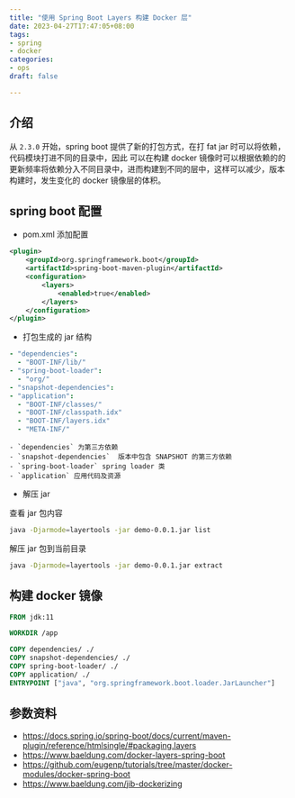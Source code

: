 ```yaml
---
title: "使用 Spring Boot Layers 构建 Docker 层"
date: 2023-04-27T17:47:05+08:00
tags:
- spring
- docker
categories:
- ops
draft: false

---
```

## 介绍

从 `2.3.0` 开始，spring boot 提供了新的打包方式，在打 fat jar 时可以将依赖，代码模块打进不同的目录中，因此
可以在构建 docker 镜像时可以根据依赖的的更新频率将依赖分入不同目录中，进而构建到不同的层中，这样可以减少，版本
构建时，发生变化的 docker 镜像层的体积。

## spring boot 配置

- pom.xml 添加配置

```xml
<plugin>
    <groupId>org.springframework.boot</groupId>
    <artifactId>spring-boot-maven-plugin</artifactId>
    <configuration>
        <layers>
            <enabled>true</enabled>
        </layers>
    </configuration>
</plugin>
```

- 打包生成的 jar 结构

```yaml
- "dependencies":
  - "BOOT-INF/lib/"
- "spring-boot-loader":
  - "org/"
- "snapshot-dependencies":
- "application":
  - "BOOT-INF/classes/"
  - "BOOT-INF/classpath.idx"
  - "BOOT-INF/layers.idx"
  - "META-INF/"
```

    - `dependencies` 为第三方依赖
    - `snapshot-dependencies`  版本中包含 SNAPSHOT 的第三方依赖
    - `spring-boot-loader` spring loader 类
    - `application` 应用代码及资源

- 解压 jar

查看 jar 包内容

```sh
java -Djarmode=layertools -jar demo-0.0.1.jar list
```

解压 jar 包到当前目录

```sh
java -Djarmode=layertools -jar demo-0.0.1.jar extract
```

## 构建 docker 镜像

```Dockerfile
FROM jdk:11

WORKDIR /app

COPY dependencies/ ./
COPY snapshot-dependencies/ ./
COPY spring-boot-loader/ ./
COPY application/ ./
ENTRYPOINT ["java", "org.springframework.boot.loader.JarLauncher"]
```

## 参数资料

- https://docs.spring.io/spring-boot/docs/current/maven-plugin/reference/htmlsingle/#packaging.layers
- https://www.baeldung.com/docker-layers-spring-boot
- https://github.com/eugenp/tutorials/tree/master/docker-modules/docker-spring-boot
- https://www.baeldung.com/jib-dockerizing